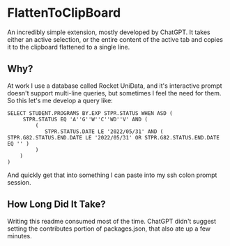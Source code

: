 # FlattenToClipBoard

An incredibly simple extension, mostly developed by ChatGPT. It takes either an active selection, or the
entire content of the active tab and copies it to the clipboard flattened to a single line.

## Why?

At work I use a database called Rocket UniData, and it's interactive prompt doesn't support multi-line queries,
but sometimes I feel the need for them.  So this let's me develop a query like:

```UniQuery
SELECT STUDENT.PROGRAMS BY.EXP STPR.STATUS WHEN ASD ( 
     STPR.STATUS EQ 'A''G''W''C''WD''V' AND ( 
         ( 
            STPR.STATUS.DATE LE '2022/05/31' AND ( STPR.G82.STATUS.END.DATE LE '2022/05/31' OR STPR.G82.STATUS.END.DATE EQ '' ) 
         ) 
    ) 
)
```

And quickly get that into something I can paste into my ssh colon prompt session.

## How Long Did It Take?
Writing this readme consumed most of the time.  ChatGPT didn't suggest setting the contributes portion of
packages.json, that also ate up a few minutes.